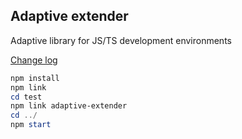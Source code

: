 ## Adaptive extender

Adaptive library for JS/TS development environments

[Change log](./CHANGELOG.md)

```powershell
npm install
npm link
cd test
npm link adaptive-extender
cd ../
npm start
```